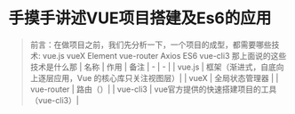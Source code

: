 <!--
 * @Author: 皇甫国贝
 * @Date: 2019-09-27 10:39:14
 * @LastEditors: 皇甫国贝
 * @LastEditTime: 2019-09-27 11:49:36
 * @Description: 
 -->
# 手摸手讲述VUE项目搭建及Es6的应用

> 前言：在做项目之前，我们先分析一下，一个项目的成型，都需要哪些技术:
vue.js  vueX Element vue-router Axios ES6 vue-cli3
那上面说的这些技术是什么那
| 名称 | 作用 | 备注
| - | - |
| vue.js | 框架（渐进式，自底向上逐层应用，Vue 的核心库只关注视图层）|
| vueX | 全局状态管理器 |
| vue-router | 路由（）|
| vue-cli3 | vue官方提供的快速搭建项目的工具（vue-cli3）|